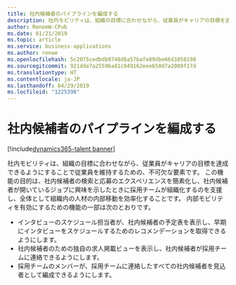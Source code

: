 ```yaml
---
title: 社内候補者のパイプラインを編成する
description: 社内モビリティは、組織の目標に合わせながら、従業員がキャリアの目標を達成できるようにすることで従業員を維持するための、不可欠な要素です。
author: ReneeW-CPub
ms.date: 01/21/2019
ms.topic: article
ms.service: business-applications
ms.author: renwe
ms.openlocfilehash: 5c2075cedbdb9748d6a57bafe89dbe66d1058198
ms.sourcegitcommit: 921dde7a25596a81c049162eee650d7a2009f17d
ms.translationtype: HT
ms.contentlocale: ja-JP
ms.lasthandoff: 04/29/2019
ms.locfileid: "1225398"
---
```

#  <a name="organize-internal-candidate-pipeline"></a>社内候補者のパイプラインを編成する
[!include[dynamics365-talent banner](../../includes/dynamics365-talent.md)]

社内モビリティは、組織の目標に合わせながら、従業員がキャリアの目標を達成できるようにすることで従業員を維持するための、不可欠な要素です。 この機能の目的は、社内候補者の検索と応募のエクスペリエンスを簡素化し、社内候補者が開いているジョブに興味を示したときに採用チームが組織化するのを支援し、全体として組織内の人材の内部移動を効率化することです。 内部モビリティを有効にするための機能の一部は次のとおりです。

-   インタビューのスケジュール担当者が、社内候補者の予定表を表示し、早期にインタビューをスケジュールするためのレコメンデーションを取得できるようにします。
-   社内候補者のための独自の求人掲載ビューを表示し、社内候補者が採用チームに連絡できるようにします。
-   採用チームのメンバーが、採用チームに連絡したすべての社内候補者を見込者として編成できるようにします。 
